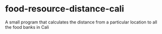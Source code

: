 # food-resource-distance-cali
A small program that calculates the distance from a particular location to all the food banks in Cali
